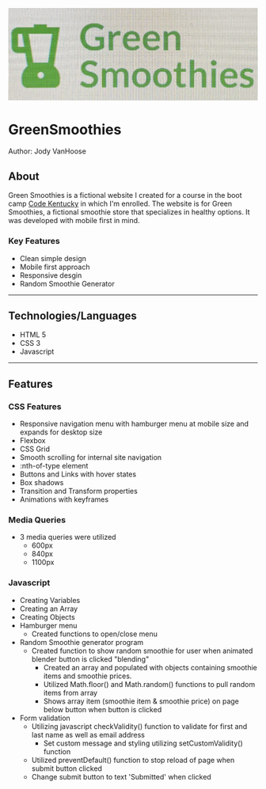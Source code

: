 ![Markdown Logo](/img/logo.jpg)
# GreenSmoothies
Author: Jody VanHoose
## About
Green Smoothies is a fictional website I created for a course in the boot camp <a href="http://codekentucky.org/" target="_blank">Code Kentucky</a> in which I'm enrolled. The website is for Green Smoothies, a fictional smoothie store that specializes in healthy options. It was developed with mobile first in mind. 
### Key Features
* Clean simple design
* Mobile first approach
* Responsive desgin
* Random Smoothie Generator
___
## Technologies/Languages
* HTML 5
* CSS 3
* Javascript
___
## Features
### CSS Features
* Responsive navigation menu with hamburger menu at mobile size and expands for desktop size
* Flexbox
* CSS Grid
* Smooth scrolling for internal site navigation
* :nth-of-type element
* Buttons and Links with hover states
* Box shadows
* Transition and Transform properties
* Animations with keyframes

### Media Queries
* 3 media queries were utilized
    * 600px
    * 840px
    * 1100px
### Javascript
* Creating Variables
* Creating an Array
* Creating Objects
* Hamburger menu
  * Created functions to open/close menu
* Random Smoothie generator program
  * Created function to show random smoothie for user when animated blender button is clicked "blending"
    * Created an array and populated with objects containing smoothie items and smoothie prices.
    * Utilized Math.floor() and Math.random() functions to pull random items from array
    * Shows array item (smoothie item & smoothie price) on page below button when button is clicked
* Form validation
  * Utilizing javascript checkValidity() function to validate for first and last name as well as email address
    * Set custom message and styling utilizing setCustomValidity() function
  * Utilized preventDefault() function to stop reload of page when submit button clicked
  * Change submit button to text \'Submitted\' when clicked
